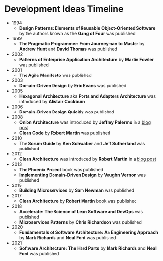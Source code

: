 # Development Ideas Timeline
- 1994
  - **Design Patterns: Elements of Reusable Object-Oriented Software** by the authors known as the **Gang of Four** was published
- 1999
  - **The Pragmatic Programmer: From Journeyman to Master** by **Andrew Hunt** and **David Thomas** was published
- 2002
  - **Patterns of Enterprise Application Architecture** by **Martin Fowler** was published
- 2001
  - **The Agile Manifesto** was published
- 2003
  - **Domain-Driven Design** by **Eric Evans** was published
- 2005
  - **Hexagonal Architecture** aka **Ports and Adapters Architecture** was introduced by **Alistair Cockburn**
- 2006
  - **Domain-Driven Design Quickly** was published
- 2008
  - **Onion Architecture** was introduced by **Jeffrey Palermo** in a [blog post](https://jeffreypalermo.com/2008/07/the-onion-architecture-part-1/)
  - **Clean Code** by **Robert Martin** was published
- 2010 
  - The **Scrum Guide** by **Ken Schwaber** and **Jeff Sutherland** was published
- 2012
  - **Clean Architecture** was introduced by **Robert Martin** in a [blog post](https://blog.cleancoder.com/uncle-bob/2012/08/13/the-clean-architecture.html)
- 2013
  - **The Phoenix Project** book was published
  - **Implementing Domain-Driven Design** by **Vaughn Vernon** was published
- 2015
  - **Building Microservices** by **Sam Newman** was published
- 2017
  - **Clean Architecture** by **Robert Martin** book was published
- 2018
  - **Accelerate: The Science of Lean Software and DevOps** was published
  - **Microservices Patterns** by **Chris Richardson** was published
- 2020
  - **Fundamentals of Software Architecture: An Engineering Approach** by **Mark Richards** and **Neal Ford** was published
- 2021 
  - **Software Architecture: The Hard Parts** by **Mark Richards** and **Neal Ford** was published
